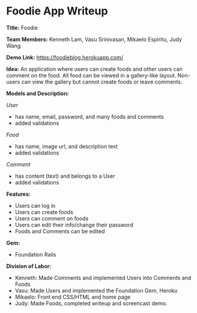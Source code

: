 # Foodie App Writeup
**Title:** Foodie

**Team Members:** Kenneth Lam, Vasu Srinivasan, Mikaelo Espiritu, Judy Wang

**Demo Link:** https://foodieblog.herokuapp.com/

**Idea:** An application where users can create foods and other users can comment on the food. All food can be viewed in a gallery-like layout. Non-users can view the gallery but cannot create foods or leave comments. 

**Models and Description:**

*User*
 - has name, email, password, and many foods and comments
 - added validations

*Food*
 - has name, image url, and description text
 - added validations

*Comment*
 - has content (text) and belongs to a User
 - added validations

**Features:**
 - Users can log in
 - Users can create foods
 - Users can comment on foods
 - Users can edit their info/change their password
 - Foods and Comments can be edited

**Gem:**
 - Foundation Rails

**Division of Labor:**
 - Kenneth: Made Comments and implemented Users into Comments and Foods
 - Vasu: Made Users and implemented the Foundation Gem, Heroku
 - Mikaelo: Front end CSS/HTML and home page
 - Judy: Made Foods, completed writeup and screencast demo.
